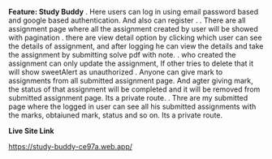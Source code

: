**Feature: Study Buddy**
. Here users can log in using  email password based and google based authentication. And also can register .
. There are all assignment page where all the assignment created by user will be showed with pagination
. there are view detail option by clicking which user can see the details of assignment, and after logging he can view the details and take the assignment by submitting   solve pdf with note.
.  who created the assignment can  only update the assignment, If other tries to delete that it will show sweetAlert as unauthorized
.  Anyone can give mark to assignments from all submitted assignment page. And agter giving mark, the status of that assignment will be completed and it will be removed from submitted assignment page. Its a private route. 
. Thre are my submitted page where the logged in user can see all his submitted assignments with the marks, obtaiuned mark, status and so on. Its a private route. 


**Live Site Link**

https://study-buddy-ce97a.web.app/